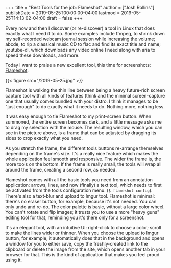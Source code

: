 +++
title = "Best Tools for the job: Flameshot"
author = ["Josh Rollins"]
publishDate = 2019-05-25T00:00:00-04:00
lastmod = 2019-05-25T14:13:02-04:00
draft = false
+++

Every now and then I discover (or re-discover) a tool in Linux that does exactly what I need it to do. Some examples include ffmpeg, to shrink down my self-recorded webcam journal session while increasing the volume; abcde, to rip a classical music CD to flac and find its exact title and name; youtube-dl, which downloads any video online I need along with aria to speed these downloads, and more.

Today I want to praise a new excellent tool, this time for screenshots: [Flameshot](https://flameshot.js.org/#/).

<!--more-->

{{< figure src="/2019-05-25.jpg" >}}

Flameshot is walking the thin line between being a heavy future-rich screen capture tool with all kinds of features (think  and the minimal screen-capture one that usually comes bundled with your distro. I think it manages to be "just enough" to do exactly what it needs to do. Nothing more, nothing less.

It was easy enough to tie Flameshot to my print-screen button. When summoned, the entire screen becomes dark, and a little message asks me to drag my selection with the mouse. The resulting window, which you can see in the picture above, is a frame that can be adjusted by dragging its sides to crop exactly what you need.

As you stretch the frame, the different tools buttons re-arrange themselves depending on the frame's size. It's a really nice feature which makes the whole application feel smooth and responsive. The wider the frame is, the more tools on the bottom. If the frame is really small, the tools will wrap all around the frame, creating a second row, as needed.

Flameshot comes with all the basic tools you need from an annotation application: arrows, lines, and now (finally) a text tool, which needs to first be activated from the tools configuration menu: (`$ flameshot config`). There's also a text-blur and upload to Imgur tool. Flameshot is minimal: there's no eraser button, for example, because it's not needed. You can only undo and re-do. The color palette is basic, without a large color wheel. You can't rotate and flip images; it trusts you to use a more "heavy guns" editing tool for that, reminding you it's there only for a screenshot.

It's an elegant tool, with an intuitive UI: right-click to choose a color; scroll to make the lines wider or thinner. When you choose the upload to Imgur button, for example, it automatically does that in the background and opens a window for you to either save, copy the freshly-created link to the clipboard or delete the image from the site, which opens another tab in your browser for that. This is the kind of application that makes you feel proud using it.